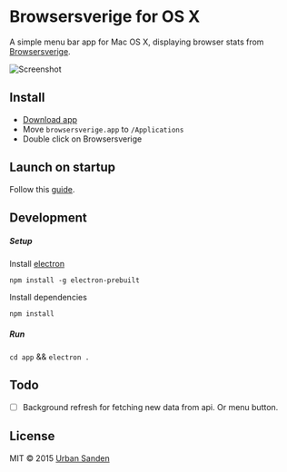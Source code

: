 # Browsersverige for OS X

A simple menu bar app for Mac OS X, displaying browser stats from [Browsersverige](http://browsersverige.se/).

![Screenshot](https://cloud.githubusercontent.com/assets/307676/9176338/18aa9046-3f8b-11e5-80ed-cb1ff1841ce6.png)

## Install

+ [Download app](http://browsersverige.se/apps)
+ Move ``browsersverige.app`` to ``/Applications``
+ Double click on Browsersverige

## Launch on startup

Follow this [guide](https://github.com/sindresorhus/guides/blob/master/launch-app-on-startup-osx.md).

## Development

##### Setup

Install [electron](http://electron.atom.io/)

	npm install -g electron-prebuilt

Install dependencies

	npm install

##### Run

``cd app`` && ``electron .``

## Todo
+ [ ] Background refresh for fetching new data from api. Or menu button.

## License

MIT © 2015 [Urban Sanden](http://twitter.com/urre)